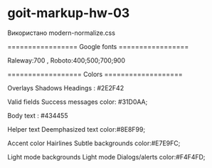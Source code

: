 # goit-markup-hw-03
Використано modern-normalize.css

================= Google fonts =================

Raleway:700 , Roboto:400;500;700;900

================== Colors ===================

 Overlays Shadows Headings : #2E2F42 
 
 Valid fields Success messages color: #31D0AA;
 
 Body text : #434455 
 
 Helper text Deemphasized text color:#8E8F99; 
 
 Accent color Hairlines Subtle backgrounds color:#E7E9FC;
 
 Light mode backgrounds Light mode Dialogs/alerts color:#F4F4FD;

